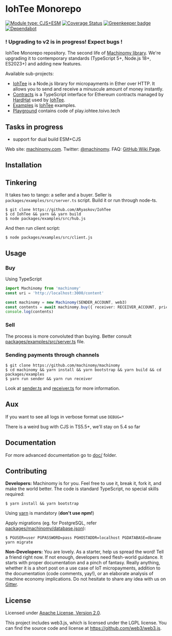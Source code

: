 # IohTee Monorepo 
[![Module type: CJS+ESM](https://img.shields.io/badge/module%20type-cjs%2Besm-brightgreen)]()
[![Coverage Status][codecov-img]][codecov]
[![Greenkeeper badge](https://badges.greenkeeper.io/machinomy/machinomy.svg)](https://greenkeeper.io/)
[![Dependabot](https://badgen.net/badge/Dependabot/enabled/green?icon=dependabot)](https://dependabot.com/)

[codecov]: https://codecov.io/gh/machinomy/machinomy
[codecov-img]: https://codecov.io/gh/machinomy/machinomy/branch/master/graph/badge.svg

### ! Upgrading to v2 is in progress! Expect bugs !

IohTee Monorepo repository. The second life of [Machinomy library](https://github.com/machinomy/machinomy).
We're upgrading it to contemporary standards (TypeScript 5+, Node.js 18+, ES2023+) and adding new features.

Available sub-projects:
- [IohTee](packages/machinomy) is a Node.js library for micropayments in Ether over HTTP. It allows you to send and receive a minuscule amount of money instantly.
- [Contracts](packages/contracts) is a TypeScript interface for Ethereum contracts managed by [HardHat](https://github.com/NomicFoundation/hardhat) used by [IohTee](packages/iohtee).
- [Examples](packages/examples) is [IohTee](packages/machinomy) examples.
- [Playground](packages/playground) contains code of play.iohtee.toivo.tech


## Tasks in progress

- support for dual build ESM+CJS

Web site: [machinomy.com](http://machinomy.com).
Twitter: [@machinomy](http://twitter.com/machinomy).
FAQ: [GitHub Wiki Page](https://github.com/machinomy/machinomy/wiki/Frequently-Asked-Questions).

## Installation

[//]: # (Using [yarn]&#40;https://yarnpkg.com/lang/en/&#41; and Node.js **v18** is mandatory &#40;**don't use npm!**&#41;)

[//]: # ()
[//]: # (    $ yarn add machinomy)

[//]: # ()
[//]: # (The library supports mainnet, Ropsten, and [Rinkeby]&#40;https://www.rinkeby.io/&#41; networks.)

## Tinkering

It takes two to tango: a seller and a buyer. Seller is `packages/examples/src/server.ts` script. Build it or run through node-ts.
```
$ git clone https://github.com/ARyaskov/IohTee
$ cd IohTee && yarn && yarn build
$ node packages/examples/src/hub.js
```

And then run client script:

```
$ node packages/examples/src/client.js
```

## Usage

### Buy

Using TypeScript

```typescript
import Machinomy from 'machinomy'
const uri = 'http://localhost:3000/content'

const machinomy = new Machinomy(SENDER_ACCOUNT, web3)
const contents = await machinomy.buy({ receiver: RECEIVER_ACCOUNT, price: 100, gateway: 'http://localhost:3001/accept' })
console.log(contents)
```

### Sell

The process is more convoluted than buying. Better consult [packages/examples/src/server.ts](packages/examples/src/server.ts) file.

### Sending payments through channels

```
$ git clone https://github.com/machinomy/machinomy
$ cd machinomy && yarn install && yarn bootstrap && yarn build && cd packages/examples
$ yarn run sender && yarn run receiver
```

Look at [sender.ts](packages/examples/src/sender.ts) and [receiver.ts](packages/examples/src/receiver.ts) for more information.

## Aux

If you want to see all logs in verbose format use `DEBUG=*`

There is a weird bug with CJS in TS5.5+, we'll stay on 5.4 so far

## Documentation

For more advanced documentation go to [doc/](doc/) folder.

## Contributing

**Developers:** Machinomy is for you. Feel free to use it, break it, fork it, and make the world better. The code is standard TypeScript, no special skills required:

    $ yarn install && yarn bootstrap

Using [yarn](https://yarnpkg.com/lang/en/) is mandatory (**don't use npm!**)

Apply migrations (eg. for PostgreSQL, refer [packages/machinomy/database.json](packages/machinomy/database.json)):

    $ PGUSER=user PGPASSWORD=pass PGHOSTADDR=localhost PGDATABASE=dbname yarn migrate

**Non-Developers:** You are lovely. As a starter, help us spread the word! Tell a friend right now.
If not enough, developers need flesh-world guidance. It starts with proper documentation and a pinch of fantasy.
Really anything, whether it is a short post on a use case of IoT micropayments, addition to the documentation (code comments, yay!),
or an elaborate analysis of machine economy implications. Do not hesitate to share any idea with us on [Gitter](https://gitter.im/machinomy/machinomy).

## License

Licensed under [Apache License, Version 2.0](https://www.apache.org/licenses/LICENSE-2.0).

This project includes web3.js, which is licensed under the LGPL license.
You can find the source code and license at https://github.com/web3/web3.js.
